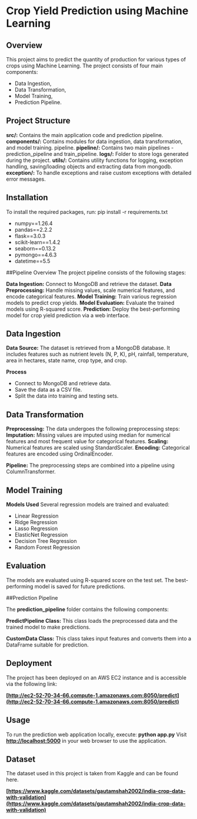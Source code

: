 # Crop Yield Prediction using Machine Learning 

## Overview

This project aims to predict the quantity of production for various types of crops using Machine Learning. 
The project consists of four main components:

- Data Ingestion, 
- Data Transformation, 
- Model Training, 
- Prediction Pipeline.

## Project Structure

 **src/:**  Contains the main application code and prediction pipeline.<br>
 **components/:** Contains modules for data ingestion, data transformation, and model training.
 pipeline.
 **pipeline/:** Contains two main pipelines - prediction_pipeline and train_pipeline.
 **logs/:** Folder to store logs generated during the project.
 **utils/:** Contains utility functions for logging, exception handling,  saving/loading objects and extracting data from mongodb.
 **exception/:** To handle exceptions and raise custom exceptions with detailed error messages.


## Installation
To install the required packages, run:
pip install -r requirements.txt
- numpy==1.26.4
- pandas==2.2.2
- flask==3.0.3
- scikit-learn==1.4.2
- seaborn==0.13.2
- pymongo==4.6.3
- datetime==5.5


##Pipeline Overview
The project pipeline consists of the following stages:

**Data Ingestion:** Connect to MongoDB and retrieve the dataset.
**Data Preprocessing:** Handle missing values, scale numerical features, and encode categorical features.
**Model Training:** Train various regression models to predict crop yields.
**Model Evaluation:** Evaluate the trained models using R-squared score.
**Prediction:** Deploy the best-performing model for crop yield prediction via a web interface.


## Data Ingestion
**Data Source:** The dataset is retrieved from a MongoDB database. It includes features such as nutrient levels (N, P, K), pH, rainfall, temperature, area in hectares, state name, crop type, and crop.

**Process**
- Connect to MongoDB and retrieve data.
- Save the data as a CSV file.
- Split the data into training and testing sets.

## Data Transformation
**Preprocessing:** The data undergoes the following preprocessing steps:
**Imputation:**  Missing values are imputed using median for numerical features and most frequent value for categorical features.
**Scaling:** Numerical features are scaled using StandardScaler.
**Encoding:** Categorical features are encoded using OrdinalEncoder.



**Pipeline:** The preprocessing steps are combined into a pipeline using ColumnTransformer.

## Model Training
**Models Used**
Several regression models are trained and evaluated:
- Linear Regression
- Ridge Regression
- Lasso Regression
- ElasticNet Regression
- Decision Tree Regression
- Random Forest Regression



## Evaluation
The models are evaluated using R-squared score on the test set. The best-performing model is saved for future predictions.



##Prediction Pipeline

The **prediction_pipeline** folder contains the following components:

**PredictPipeline Class:** This class loads the preprocessed data and the trained model to make predictions.

**CustomData Class:** This class takes input features and converts them into a DataFrame suitable for prediction.


## Deployment
The project has been deployed on an AWS EC2 instance and is accessible via the following link:


**[http://ec2-52-70-34-66.compute-1.amazonaws.com:8050/predict](http://ec2-52-70-34-66.compute-1.amazonaws.com:8050/predict)**

## Usage
To run the prediction web application locally, execute:
**python app.py**
Visit **[http://localhost:5000](http://127.0.0.1:5000/)** in your web browser to use the application.

## Dataset
The dataset used in this project is taken from Kaggle and can be found here.

**[https://www.kaggle.com/datasets/gautamshah2002/india-crop-data-with-validation](https://www.kaggle.com/datasets/gautamshah2002/india-crop-data-with-validation)**









